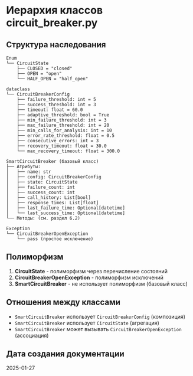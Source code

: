 # Иерархия классов circuit_breaker.py

## Структура наследования

```
Enum
└── CircuitState
    ├── CLOSED = "closed"
    ├── OPEN = "open"
    └── HALF_OPEN = "half_open"

dataclass
└── CircuitBreakerConfig
    ├── failure_threshold: int = 5
    ├── success_threshold: int = 3
    ├── timeout: float = 60.0
    ├── adaptive_threshold: bool = True
    ├── min_failure_threshold: int = 3
    ├── max_failure_threshold: int = 20
    ├── min_calls_for_analysis: int = 10
    ├── error_rate_threshold: float = 0.5
    ├── consecutive_errors: int = 3
    ├── recovery_timeout: float = 30.0
    └── max_recovery_timeout: float = 300.0

SmartCircuitBreaker (базовый класс)
├── Атрибуты:
│   ├── name: str
│   ├── config: CircuitBreakerConfig
│   ├── state: CircuitState
│   ├── failure_count: int
│   ├── success_count: int
│   ├── call_history: List[bool]
│   ├── response_times: List[float]
│   ├── last_failure_time: Optional[datetime]
│   └── last_success_time: Optional[datetime]
└── Методы: (см. раздел 6.2)

Exception
└── CircuitBreakerOpenException
    └── pass (простое исключение)
```

## Полиморфизм

1. **CircuitState** - полиморфизм через перечисление состояний
2. **CircuitBreakerOpenException** - полиморфизм исключений
3. **SmartCircuitBreaker** - не использует полиморфизм (базовый класс)

## Отношения между классами

- `SmartCircuitBreaker` использует `CircuitBreakerConfig` (композиция)
- `SmartCircuitBreaker` использует `CircuitState` (агрегация)
- `SmartCircuitBreaker` может вызывать `CircuitBreakerOpenException` (ассоциация)

## Дата создания документации
2025-01-27